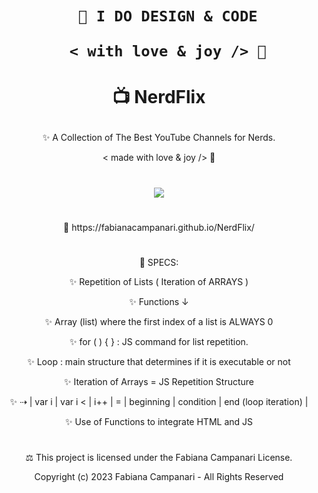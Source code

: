 <h1 align="center">  
    
       🎨 I DO DESIGN & CODE 
    
       < with love & joy /> 🤎 
    
</h1>

# <p align="center"> 📺  NerdFlix </p>

<p align="center"> ✨ A Collection of The Best YouTube Channels for Nerds. </p>

<p align="center"> < made with love & joy /> 🧡 </p>

#

<p align="center">

  <img src="https://user-images.githubusercontent.com/113218619/226062306-29584c23-eee9-4c51-9e15-d1364eed1a2a.png" /> 
  
#
  
<p align="center"> 🚀 https://fabianacampanari.github.io/NerdFlix/ </p>

#
 
<p align="center"> 📌 SPECS: </p>

<p align="center"> ✨ Repetition of Lists ( Iteration of ARRAYS ) </p>

<p align="center"> ✨ Functions ↓

<p align="center"> ✨ Array (list) where the first index of a list is ALWAYS 0 

<p align="center"> ✨ for ( ) { } : JS command for list repetition.

<p align="center"> ✨ Loop : main structure that determines if it is executable or not

<p align="center"> ✨ Iteration of Arrays = JS Repetition Structure

<p align="center"> ✨ ⇢ | var i | var i < | i++ | = | beginning | condition | end (loop iteration) |

<p align="center"> ✨ Use of Functions to integrate HTML and JS

#

<p align="center">  ⚖︎ This project is licensed under the Fabiana Campanari License. </p>

<p align="center"> Copyright (c) 2023 Fabiana Campanari - All Rights Reserved </p>



